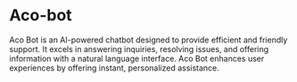 # Aco-bot
Aco Bot is an AI-powered chatbot designed to provide efficient and friendly support. It excels in answering inquiries, resolving issues, and offering information with a natural language interface. Aco Bot enhances user experiences by offering instant, personalized assistance.
